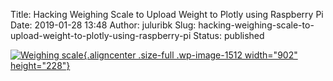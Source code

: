 Title: Hacking Weighing Scale to Upload Weight to Plotly using Raspberry Pi
Date: 2019-01-28 13:48
Author: juluribk
Slug: hacking-weighing-scale-to-upload-weight-to-plotly-using-raspberry-pi
Status: published

[![Weighing scale](http://juluribk.com/wp-content/uploads/2015/04/Picture7.png){.aligncenter .size-full .wp-image-1512 width="902" height="228"}](http://juluribk.com/wp-content/uploads/2015/04/Picture7.png)
